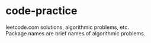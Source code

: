# code-practice
leetcode.com solutions, algorithmic problems, etc.<br>
Package names are brief names of algorithmic problems.
